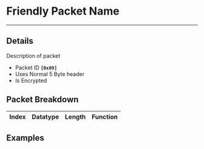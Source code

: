 # Friendly Packet Name #

---


## Details ##

Description of packet
  * Packet ID **`[0x09]`**
  * Uses Normal 5 Byte header
  * Is Encrypted

## Packet Breakdown ##
| Index | Datatype | Length | Function |
|:------|:---------|:-------|:---------|

## Examples ##